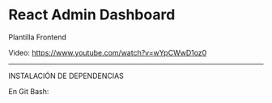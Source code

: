 # React Admin Dashboard
Plantilla Frontend

Video: https://www.youtube.com/watch?v=wYpCWwD1oz0

--------------------------------------------------------------------------------------------------------------------------------

INSTALACIÓN DE DEPENDENCIAS

En Git Bash:


